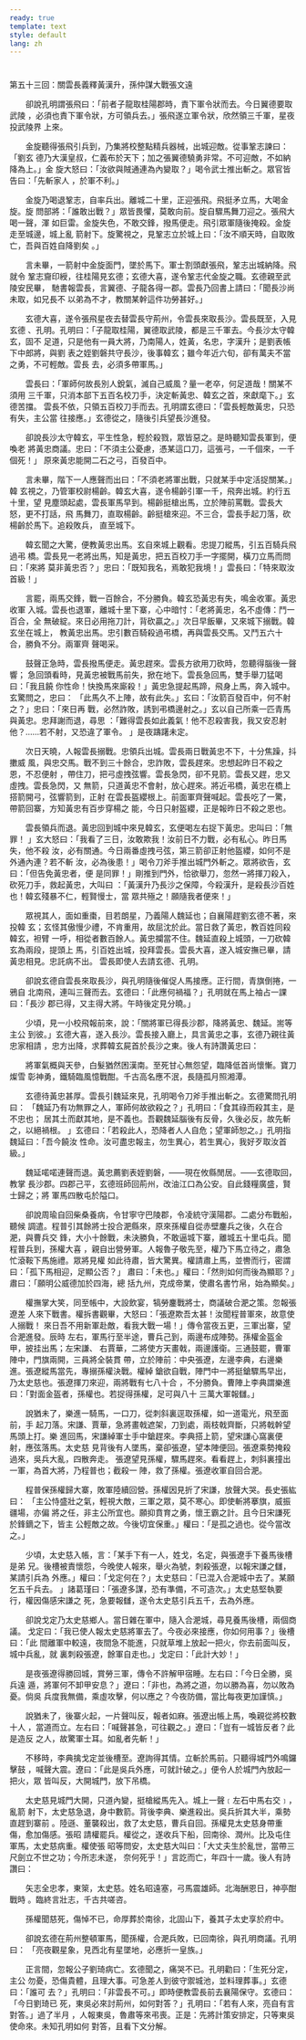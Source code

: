```yaml
---
ready: true
template: text
style: default
lang: zh
---
```


# 
第五十三回：關雲長義釋黃漢升，孫仲謀大戰張文遠

　　卻說孔明謂張飛曰：「前者子龍取桂陽郡時，責下軍令狀而去。今日翼德要取武陵
，必須也責下軍令狀，方可領兵去。」張飛遂立軍令狀，欣然領三千軍，星夜投武陵界
上來。

　　金旋聽得張飛引兵到，乃集將校整點精兵器械，出城迎敵。從事鞏志諫曰：「劉玄
德乃大漢皇叔，仁義布於天下；加之張翼德驍勇非常。不可迎敵，不如納降為上。」金
旋大怒曰：「汝欲與賊通連為內變取？」喝令武士推出斬之。眾官皆告曰：「先斬家人
，於軍不利。」

　　金旋乃喝退鞏志，自率兵出。離城二十里，正迎張飛。飛挺矛立馬，大喝金旋。旋
問部將：「誰敢出戰？」眾皆畏懼，莫敢向前。旋自驟馬舞刀迎之。張飛大喝一聲，渾
如巨雷。金旋失色，不敢交鋒，撥馬便走。飛引眾軍隨後掩殺。金旋走至城邊，城上亂
箭射下。旋驚視之，見鞏志立於城上曰：「汝不順天時，自取敗亡，吾與百姓自降劉矣
。」

　　言未畢，一箭射中金旋面門，墜於馬下。軍士割頭獻張飛，鞏志出城納降。飛就令
鞏志齎印綬，往桂陽見玄德；玄德大喜，遂令鞏志代金旋之職。玄德親至武陵安民畢，
馳書報雲長，言翼德、子龍各得一郡。雲長乃回書上請曰：「聞長沙尚未取，如兄長不
以弟為不才，教關某幹這件功勞甚好。」

　　玄德大喜，遂令張飛星夜去替雲長守荊州，令雲長來取長沙。雲長既至，入見玄德
、孔明。孔明曰：「子龍取桂陽，翼德取武陵，都是三千軍去。今長沙太守韓玄，固不
足道，只是他有一員大將，乃南陽人，姓黃，名忠，字漢升；是劉表帳下中郎將，與劉
表之姪劉磐共守長沙，後事韓玄；雖今年近六旬，卻有萬夫不當之勇，不可輕敵。雲長
去，必須多帶軍馬。」

　　雲長曰：「軍師何故長別人銳氣，滅自己威風？量一老卒，何足道哉！關某不須用
三千軍，只消本部下五百名校刀手，決定斬黃忠、韓玄之首，來獻麾下。」玄德苦擋。
雲長不依，只領五百校刀手而去。孔明謂玄德曰：「雲長輕敵黃忠，只恐有失，主公當
往接應。」玄德從之，隨後引兵望長沙進發。

　　卻說長沙太守韓玄，平生性急，輕於殺戮，眾皆惡之。是時聽知雲長軍到，便喚老
將黃忠商議。忠曰：「不須主公憂慮，憑某這口刀，這張弓，一千個來，一千個死！」
原來黃忠能開二石之弓，百發百中。

　　言未畢，階下一人應聲而出曰：「不須老將軍出戰，只就某手中定活捉關某。」韓
玄視之，乃管軍校尉楊齡。韓玄大喜，遂令楊齡引軍一千，飛奔出城。約行五十里，望
見塵頭起處，雲長軍馬早到。楊齡挺槍出馬，立於陣前罵戰。雲長大怒，更不打話，飛
馬舞刀，直取楊齡。齡挺槍來迎。不三合，雲長手起刀落，砍楊齡於馬下。追殺敗兵，
直至城下。

　　韓玄聞之大驚，便教黃忠出馬。玄自來城上觀看。忠提刀縱馬，引五百騎兵飛過弔
橋。雲長見一老將出馬，知是黃忠，把五百校刀手一字擺開，橫刀立馬而問曰：「來將
莫非黃忠否？」忠曰：「既知我名，焉敢犯我境！」雲長曰：「特來取汝首級！」

　　言罷，兩馬交鋒，戰一百餘合，不分勝負。韓玄恐黃忠有失，鳴金收軍。黃忠收軍
入城。雲長也退軍，離城十里下寨，心中暗忖：「老將黃忠，名不虛傳：鬥一百合，全
無破綻。來日必用拖刀計，背砍贏之。」次日早飯畢，又來城下搦戰。韓玄坐在城上，
教黃忠出馬。忠引數百騎殺過弔橋，再與雲長交馬。又鬥五六十合，勝負不分。兩軍齊
聲喝采。

　　鼓聲正急時，雲長撥馬便走。黃忠趕來。雲長方欲用刀砍時，忽聽得腦後一聲響；
急回頭看時，見黃忠被戰馬前失，掀在地下。雲長急回馬，雙手舉刀猛喝曰：「我且饒
你性命！快換馬來廝殺！」黃忠急提起馬蹄，飛身上馬，奔入城中。玄驚問之，忠曰：
「此馬久不上陣，故有此失。」玄曰：「汝箭百發百中，何不射之？」忠曰：「來日再
戰，必然詐敗，誘到弔橋邊射之。」玄以自己所乘一匹青馬與黃忠。忠拜謝而退，尋思
：「難得雲長如此義氣！他不忍殺害我，我又安忍射他？……若不射，又恐違了軍令。
」是夜躊躇未定。

　　次日天曉，人報雲長搦戰。忠領兵出城。雲長兩日戰黃忠不下，十分焦躁，抖擻威
風，與忠交馬。戰不到三十餘合，忠詐敗，雲長趕來。忠想起昨日不殺之恩，不忍便射
，帶住刀，把弓虛拽弦響。雲長急閃，卻不見箭。雲長又趕，忠又虛拽。雲長急閃，又
無箭，只道黃忠不會射，放心趕來。將近弔橋，黃忠在橋上搭箭開弓，弦響箭到，正射
在雲長盔纓根上。前面軍齊聲喊起。雲長吃了一驚，帶箭回寨，方知黃忠有百步穿楊之
能，今日只射盔纓，正是報昨日不殺之恩也。

　　雲長領兵而退。黃忠回到城中來見韓玄，玄便喝左右捉下黃忠。忠叫曰：「無罪！
」玄大怒曰：「我看了三日，汝敢欺我！汝前日不力戰，必有私心。昨日馬失，他不殺
汝，必有關通。今日兩番虛拽弓弦，第三箭卻正射他盔纓，如何不是外通內連？若不斬
汝，必為後患！」喝令刀斧手推出城門外斬之。眾將欲告，玄曰：「但告免黃忠者，便
是同罪！」剛推到門外，恰欲舉刀，忽然一將揮刀殺入，砍死刀手，救起黃忠，大叫曰
：「黃漢升乃長沙之保障，今殺漢升，是殺長沙百姓也！韓玄殘暴不仁，輕賢慢士，當
眾共殛之！願隨我者便來！」

　　眾視其人，面如重棗，目若朗星，乃義陽人魏延也；自襄陽趕劉玄德不著，來投韓
玄；玄怪其傲慢少禮，不肯重用，故屈沈於此。當日救了黃忠，教百姓同殺韓玄，袒臂
一呼，相從者數百餘人。黃忠攔當不住。魏延直殺上城頭，一刀砍韓玄為兩段，提頭上
馬，引百姓出城，投拜雲長。雲長大喜，遂入城安撫已畢，請黃忠相見。忠託病不出。
雲長即使人去請玄德、孔明。

　　卻說玄德自雲長來取長沙，與孔明隨後催促人馬接應。正行間，青旗倒捲，一鴉自
北南飛，連叫三聲而去。玄德曰：「此應何禍福？」孔明就在馬上袖占一課曰：「長沙
郡已得，又主得大將。午時後定見分曉。」

　　少頃，見一小校飛報前來，說：「關將軍已得長沙郡，降將黃忠、魏延。耑等主公
到彼。」玄德大喜，遂入長沙。雲長接入廳上，具言黃忠之事，玄德乃親往黃忠家相請
，忠方出降，求葬韓玄屍首於長沙之東。後人有詩讚黃忠曰：

　　將軍氣概與天參，白髮猶然困漢南。至死甘心無怨望，臨降低首尚懷慚。寶刀燦雪
彰神勇，鐵騎臨風憶戰酣。千古高名應不泯，長隨孤月照湘潭。

　　玄德待黃忠甚厚。雲長引魏延來見，孔明喝令刀斧手推出斬之。玄德驚問孔明曰：
「魏延乃有功無罪之人，軍師何故欲殺之？」孔明曰：「食其祿而殺其主，是不忠也；
居其土而獻其地，是不義也。吾觀魏延腦後有反骨，久後必反，故先斬之，以絕禍根。
」玄德曰：「若殺此人，恐降者人人自危；望軍師恕之。」孔明指魏延曰：「吾今饒汝
性命。汝可盡忠報主，勿生異心，若生異心，我好歹取汝首級。」

　　魏延喏喏連聲而退。黃忠薦劉表姪劉磐，——現在攸縣閒居。——玄德取回，教掌
長沙郡。四郡己平，玄德班師回荊州，改油江口為公安。自此錢糧廣盛，賢士歸之；將
軍馬四散屯於隘口。

　　卻說周瑜自回柴桑養病，令甘寧守巴陵郡，令凌統守漢陽郡。二處分布戰船，聽候
調遣。程普引其餘將士投合淝縣來，原來孫權自從赤壁鏖兵之後，久在合淝，與曹兵交
鋒，大小十餘戰，未決勝負，不敢逼城下寨，離城五十里屯兵。聞程普兵到，孫權大喜
，親自出營勞軍。人報魯子敬先至，權乃下馬立待之，肅急忙滾鞍下馬施禮。眾將見權
如此待肅，皆大驚異。權請肅上馬，並轡而行，密謂曰：「孤下馬相迎，足顯公否？」
肅曰：「未也。」權曰：「然則如何而後為顯耶？」肅曰：「願明公威德加於四海，總
括九州，克成帝業，使肅名書竹帛，始為顯矣。」

　　權撫掌大笑，同至帳中，大設飲宴，犒勞鏖戰將士，商議破合淝之策。忽報張遼差
人來下戰書。權拆書觀畢，大怒曰：「張遼欺吾太甚！汝聞程普軍來，故意使人搦戰！
來日吾不用新軍赴敵，看我大戰一場！」傳令當夜五更，三軍出寨，望合淝進發。辰時
左右，軍馬行至半途，曹兵己到，兩邊布成陣勢。孫權金盔金甲，披挂出馬；左宋謙、
右賈華，二將使方天畫戟，兩邊護衛。三通鼓罷，曹軍陣中，門旗兩開，三員將全裝貫
帶，立於陣前：中央張遼，左邊李典，右邊樂進。張遼縱馬當先，專搦孫權決戰。權綽
鎗欲自戰，陣門中一將挺鎗驟馬早出，乃太史慈也。張遼揮刀來迎，兩將戰有七八十合
，不分勝負。曹陣上李典謂樂進曰：「對面金盔者，孫權也。若捉得孫權，足可與八十
三萬大軍報讎。」

　　說猶未了，樂進一騎馬，一口刀，從刺斜裏逕取孫權，如一道電光，飛至面前，手
起刀落。宋謙、賈華，急將畫戟遮架，刀到處，兩枝戟齊斷，只將戟幹望馬頭上打。樂
進回馬，宋謙綽軍士手中鎗趕來。李典搭上箭，望宋謙心窩裏便射，應弦落馬。太史慈
見背後有人墜馬，棄卻張遼，望本陣便回。張遼乘勢掩殺過來，吳兵大亂，四散奔走。
張遼望見孫權，驟馬趕來。看看趕上，刺斜裏撞出一軍，為首大將，乃程普也；截殺一
陣，救了孫權。張遼收軍自回合淝。

　　程普保孫權歸大寨，敗軍陸續回營。孫權因見折了宋謙，放聲大哭。長史張紘曰：
「主公恃盛壯之氣，輕視大敵，三軍之眾，莫不寒心。即使斬將搴旗，威振疆場，亦偏
將之任，非主公所宜也。願抑賁育之勇，懷王霸之計。且今日宋謙死於鋒鏑之下，皆主
公輕敵之故。今後切宜保重。」權曰：「是孤之過也。從今當改之。」

　　少頃，太史慈入帳，言：「某手下有一人，姓戈，名定，與張遼手下養馬後槽是弟
兄。後槽被責懷怨，今晚使人報來，舉火為號，刺殺張遼，以報宋謙之讎，某請引兵為
外應。」權曰：「戈定何在？」太史慈曰：「已混入合淝城中去了。某願乞五千兵去。
」諸葛瑾曰：「張遼多謀，恐有準備，不可造次。」太史慈堅執要行，權因傷感宋謙之
死，急要報讎，遂令太史慈引兵五千，去為外應。

　　卻說戈定乃太史慈鄉人。當日雜在軍中，隨入合淝城，尋見養馬後槽，兩個商議。
戈定曰：「我已使人報太史慈將軍去了。今夜必來接應，你如何用事？」後槽曰：「此
間離軍中較遠，夜間急不能進，只就草堆上放起一把火，你去前面叫反，城中兵亂，就
裏刺殺張遼，餘軍自走也。」戈定曰：「此計大妙！」

　　是夜張遼得勝回城，賞勞三軍，傳令不許解甲宿睡。左右曰：「今日全勝，吳兵遠
遁，將軍何不卸甲安息？」遼曰：「非也，為將之道，勿以勝為喜，勿以敗為憂。倘吳
兵度我無備，乘虛攻擊，何以應之？今夜防備，當比每夜更加謹慎。」

　　說猶未了，後寨火起，一片聲叫反，報者如麻。張遼出帳上馬，喚親從將校數十人
，當道而立。左右曰：「喊聲甚急，可往觀之。」遼曰：「豈有一城皆反者？此是造反
之人，故驚軍士耳。如亂者先斬！」

　　不移時，李典擒戈定並後槽至。遼詢得其情。立斬於馬前。只聽得城門外鳴鑼擊鼓
，喊聲大震。遼曰：「此是吳兵外應，可就計破之。」便令人於城門內放起一把火，眾
皆叫反，大開城門，放下吊橋。

　　太史慈見城門大開，只道內變，挺槍縱馬先入。城上一聲﹝左石中馬右交﹞，亂箭
射下，太史慈急退，身中數箭。背後李典、樂進殺出。吳兵折其大半，乘勢直趕到寨前
。陸遜、董襲殺出，救了太史慈，曹兵自回。孫權見太史慈身帶重傷，愈加傷感。張昭
請權罷兵。權從之，遂收兵下船，回南徐、潤州。比及屯住軍馬，太史慈病重。權使張
昭等問安，太史慈大叫曰：「大丈夫生於亂世，當帶三尺劍立不世之功；今所志未遂，
奈何死乎！」言訖而亡，年四十一歲。後人有詩讚曰：

　　矢志全忠孝，東箂，太史慈。姓名昭遠塞，弓馬震雄師。北海酬恩日，神亭酣戰時
。臨終言壯志，千古共嗟咨。

　　孫權聞慈死，傷悼不已，命厚葬於南徐，北固山下，養其子太史享於府中。

　　卻說玄德在荊州整頓軍馬，聞孫權，合淝兵敗，已回南徐，與孔明商議。孔明曰：
「亮夜觀星象，見西北有星墜地，必應折一皇族。」

　　正言間，忽報公子劉琦病亡。玄德聞之，痛哭不已。孔明勸曰：「生死分定，主公
勿憂，恐傷貴體，且理大事。可急差人到彼守禦城池，並料理葬事。」玄德曰：「誰可
去？」孔明曰：「非雲長不可。」即時便教雲長前去襄陽保守。玄德曰：「今日劉琦已
死，東吳必來討荊州，如何對答？」孔明曰：「若有人來，亮自有言對答。」過了半月
，人報東吳，魯肅等來弔喪。正是：先將計策安排定，只等東吳使命來。未知孔明如何
對答，且看下文分解。
